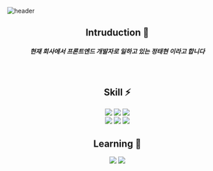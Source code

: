 
![header](https://capsule-render.vercel.app/api?type=waving&color=gradient&height=200&section=header&text=Taehyun's%20github&fontSize=60&fontAlignY=40)
<div align=center>

## Intruduction 🙌
##### 현재 회사에서 프론트엔드 개발자로 일하고 있는 정태현 이라고 합니다

<br />

## Skill ⚡
<img src="https://img.shields.io/badge/HTML5-E34F26?style=flat&logo=HTML5&logoColor=white"/>
<img src="https://img.shields.io/badge/JS-F7DF1E?style=flat&logo=JavaScript&logoColor=white"/>
<img src="https://img.shields.io/badge/CSS3-1572B6?style=flat&logo=CSS3&logoColor=white"/>
 
 <br />
  
<img src="https://img.shields.io/badge/Vue3-4FC08D?style=flat&logo=vue.js&logoColor=white"/>
<img src="https://img.shields.io/badge/Pinia-F0B90B?style=flat&logo=Pinia&logoColor=white"/> 
<img src="https://img.shields.io/badge/SCSS-CC6699?style=flat&logo=Sass&logoColor=white"/>

<br />

## Learning 📖
<img src="https://img.shields.io/badge/TypeScript-3178C6?style=flat&logo=TypeScript&logoColor=white"/>
<img src="https://img.shields.io/badge/Nuxt.js-00DC82?style=flat&logo=Nuxt.js&logoColor=white"/>
 
<br />
</div>
